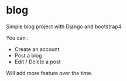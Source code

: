 # blog
Simple blog project with Django and bootstrap4

You can : 
- Create an account
- Post a blog
- Edit / Delete a post

Will add more feature over the time.
